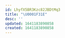```yaml
---
id: LhyfX5BR3Kzc82JBDtMq3
title: "\U0001F31E️"
desc: ''
updated: 1641183890858
created: 1641183890858
---
```


